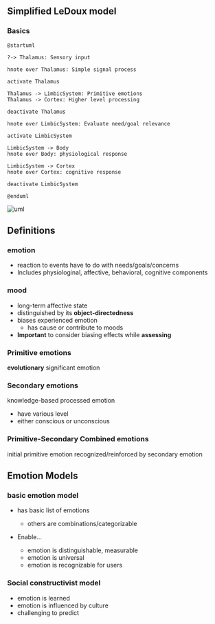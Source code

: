 <!-- META
{"title":"Emotion in Human–Computer Interaction","link":"https://www.researchgate.net/publication/242107189_Emotion_in_Human-Computer_Interaction","media":"academic","tags":["hci","emotion","psychology","total"],"short":{"en":"total explanation of emotion in HCI","ja":"HCIにおける感情総説"},"importance":5,"hasPage":true,"createdAt":1719069210.137,"updatedAt":1719069210.137}
META -->

## Simplified LeDoux model

### Basics

```plantuml
@startuml

?-> Thalamus: Sensory input

hnote over Thalamus: Simple signal process

activate Thalamus

Thalamus -> LimbicSystem: Primitive emotions
Thalamus -> Cortex: Higher level processing

deactivate Thalamus

hnote over LimbicSystem: Evaluate need/goal relevance

activate LimbicSystem

LimbicSystem -> Body
hnote over Body: physiological response

LimbicSystem -> Cortex
hnote over Cortex: cognitive response

deactivate LimbicSystem

@enduml
```

![uml](https://cdn-0.plantuml.com/plantuml/png/RP11JiGm34NtFeKlWDXt0ICG4WiMICC5GlgLMahiAauhUdjcHgAaWbqilP_txPEtKDjICZtUFV37578eYmzyXhhLZKNdfH5DQWriAshFI9aps2Lfo3nNYt0d2h796XfsakZdnHV7cvHFYUVD6yh0xrMAN7WmYZKnzGFyRBNXQ-1NIHCgPwpOJQA9QCHVNT_sQ7jPGrwkh0BZVRAGkI9Z3HhH5Uz3HFrqxVHauzOhhlF0yxIvMBOayVQhpwQEO_fteow_xnWjwUqKNNh4_wLEq74f-Hi0)

## Definitions

### emotion

- reaction to events have to do with needs/goals/concerns
- Includes physiologinal, affective, behavioral, cognitive components

### mood

- long-term affective state
- distinguished by its **object-directedness**
- biases experienced emotion
  - has cause or contribute to moods
- **Important** to consider biasing effects while **assessing**

### Primitive emotions

**evolutionary** significant emotion

### Secondary emotions

knowledge-based processed emotion

- have various level
- either conscious or unconscious

### Primitive-Secondary Combined emotions

initial primitive emotion recognized/reinforced by secondary emotion

## Emotion Models

### basic emotion model

- has basic list of emotions

  - others are combinations/categorizable

- Enable...
  - emotion is distinguishable, measurable
  - emotion is universal
  - emotion is recognizable for users

### Social constructivist model

- emotion is learned
- emotion is influenced by culture
- challenging to predict
